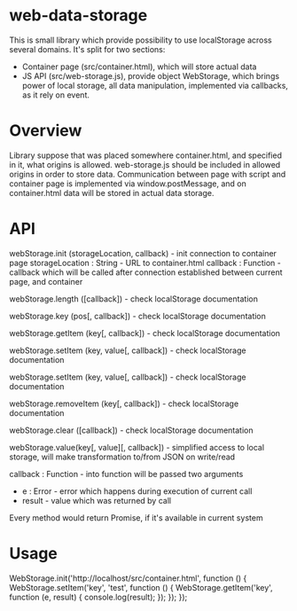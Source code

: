 web-data-storage
================

This is small library which provide possibility to use localStorage across several domains.
It's split for two sections:
- Container page (src/container.html), which will store actual data
- JS API (src/web-storage.js), provide object WebStorage, which brings power of local storage, all data manipulation, implemented via callbacks, as it rely on event.

Overview
================

Library suppose that was placed somewhere container.html, and specified in it, what origins is allowed.
web-storage.js should be included in allowed origins in order to store data.
Communication between page with script and container page is implemented via window.postMessage, and on container.html data will be stored in actual data storage.

API
================

webStorage.init (storageLocation, callback) - init connection to container page
storageLocation : String - URL to container.html
callback : Function - callback which will be called after connection established between current page, and container

webStorage.length ([callback]) - check localStorage documentation
    
webStorage.key (pos[, callback]) - check localStorage documentation
    
webStorage.getItem (key[, callback]) - check localStorage documentation
    
webStorage.setItem (key, value[, callback]) - check localStorage documentation

webStorage.setItem (key, value[, callback]) - check localStorage documentation
    
webStorage.removeItem (key[, callback]) - check localStorage documentation
    
webStorage.clear ([callback]) - check localStorage documentation

webStorage.value(key[, value][, callback]) - simplified access to local storage, will make transformation to/from JSON on write/read

callback : Function - into function will be passed two arguments
- e : Error - error which happens during execution of current call
- result - value which was returned by call

Every method would return Promise, if it's available in current system

Usage
================

WebStorage.init('http://localhost/src/container.html', function () {
	WebStorage.setItem('key', 'test', function () {
		WebStorage.getItem('key', function (e, result) {
		   console.log(result); 
		});
	});
});

